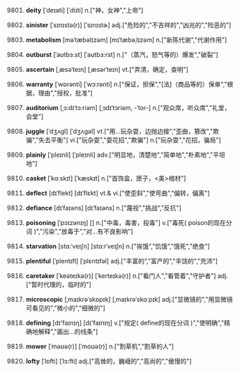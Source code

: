 9801. **deity**
[ˈdeɪəti]  [ˈdiɪti]
n.["神，女神","上帝"]  

9802. **sinister**
[ˈsɪnɪstə(r)]  [ˈsɪnɪstɚ]
adj.["危险的","不吉祥的","凶兆的","险恶的"]  

9803. **metabolism**
[məˈtæbəlɪzəm]  [mɪˈtæbəˌlɪzəm]
n.["新陈代谢","代谢作用"]  

9804. **outburst**
[ˈaʊtbɜ:st]  [ˈaʊtbɜ:rst]
n.["（蒸汽，怒气等的）爆发","破裂"]  

9805. **ascertain**
[ˌæsəˈteɪn]  [ˌæsərˈteɪn]
vt.["弄清，确定，查明"]  

9806. **warranty**
[ˈwɒrənti]  [ˈwɔ:rənti]
n.["保证，担保","[法]（商品等的）保单","根据，理由","授权，批准"]  

9807. **auditorium**
[ˌɔ:dɪˈtɔ:riəm]  [ˌɔdɪˈtɔriəm, -ˈtor-]
n.["观众席，听众席","礼堂，会堂"]  

9808. **juggle**
[ˈdʒʌgl]  [ˈdʒʌɡəl]
vt.["用…玩杂耍，边抛边接","歪曲，篡改","欺骗","失去平衡"]  vi.["玩杂耍","耍花招","欺骗"]  n.["玩杂耍","花招，骗局"]  

9809. **plainly**
[ˈpleɪnli]  [ˈpleɪnli]
adv.["明显地，清楚地","简单地","朴素地","平坦地"]  

9810. **casket**
[ˈkɑ:skɪt]  [ˈkæskɪt]
n.["首饰盒，匣子，<美>棺材"]  

9811. **deflect**
[dɪˈflekt]  [dɪˈflɛkt]
vt.& vi.["使歪斜","使弯曲","偏转，偏离"]  

9812. **defiance**
[dɪˈfaɪəns]  [dɪˈfaɪəns]
n.["蔑视","挑战","反抗"]  

9813. **poisoning**
[ˈpɔɪzənɪŋ]  []
n.["中毒，毒害，投毒"]  v.["毒死( poison的现在分词 )","污染","放毒于","对…有不良影响"]  

9814. **starvation**
[stɑ:ˈveɪʃn]  [stɑ:rˈveɪʃn]
n.["挨饿","饥饿","饿死","绝食"]  

9815. **plentiful**
[ˈplentɪfl]  [ˈplɛntɪfəl]
adj.["丰富的","富产的","丰饶的","充沛"]  

9816. **caretaker**
[ˈkeəteɪkə(r)]  [ˈkerteɪkə(r)]
n.["看门人","看管着","守护者"]  adj.["暂时代理的，临时的"]  

9817. **microscopic**
[ˌmaɪkrəˈskɒpɪk]  [ˌmaɪkrəˈskɑ:pɪk]
adj.["显微镜的","用显微镜可看见的","微小的","细微的"]  

9818. **defining**
[dɪ'faɪnɪŋ]  [dɪ'faɪnɪŋ]
v.["规定( define的现在分词 )","使明确","精确地解释","画出…的线条"]  

9819. **mower**
[ˈməʊə(r)]  [ˈmoʊə(r)]
n.["割草机","割草的人"]  

9820. **lofty**
[ˈlɒfti]  [ˈlɔ:fti]
adj.["高耸的，巍峨的","高尚的","傲慢的"]  


